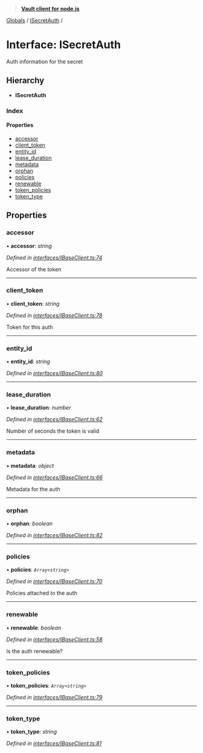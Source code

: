 > **[Vault client for node.js](../README.md)**

[Globals](../globals.md) / [ISecretAuth](isecretauth.md) /

# Interface: ISecretAuth

Auth information for the secret

## Hierarchy

* **ISecretAuth**

### Index

#### Properties

* [accessor](isecretauth.md#accessor)
* [client_token](isecretauth.md#client_token)
* [entity_id](isecretauth.md#entity_id)
* [lease_duration](isecretauth.md#lease_duration)
* [metadata](isecretauth.md#metadata)
* [orphan](isecretauth.md#orphan)
* [policies](isecretauth.md#policies)
* [renewable](isecretauth.md#renewable)
* [token_policies](isecretauth.md#token_policies)
* [token_type](isecretauth.md#token_type)

## Properties

###  accessor

• **accessor**: *string*

*Defined in [interfaces/IBaseClient.ts:74](https://github.com/theogravity/vault-tacular/blob/2b2acb5/src/interfaces/IBaseClient.ts#L74)*

Accessor of the token

___

###  client_token

• **client_token**: *string*

*Defined in [interfaces/IBaseClient.ts:78](https://github.com/theogravity/vault-tacular/blob/2b2acb5/src/interfaces/IBaseClient.ts#L78)*

Token for this auth

___

###  entity_id

• **entity_id**: *string*

*Defined in [interfaces/IBaseClient.ts:80](https://github.com/theogravity/vault-tacular/blob/2b2acb5/src/interfaces/IBaseClient.ts#L80)*

___

###  lease_duration

• **lease_duration**: *number*

*Defined in [interfaces/IBaseClient.ts:62](https://github.com/theogravity/vault-tacular/blob/2b2acb5/src/interfaces/IBaseClient.ts#L62)*

Number of seconds the token is valid

___

###  metadata

• **metadata**: *object*

*Defined in [interfaces/IBaseClient.ts:66](https://github.com/theogravity/vault-tacular/blob/2b2acb5/src/interfaces/IBaseClient.ts#L66)*

Metadata for the auth

___

###  orphan

• **orphan**: *boolean*

*Defined in [interfaces/IBaseClient.ts:82](https://github.com/theogravity/vault-tacular/blob/2b2acb5/src/interfaces/IBaseClient.ts#L82)*

___

###  policies

• **policies**: *`Array<string>`*

*Defined in [interfaces/IBaseClient.ts:70](https://github.com/theogravity/vault-tacular/blob/2b2acb5/src/interfaces/IBaseClient.ts#L70)*

Policies attached to the auth

___

###  renewable

• **renewable**: *boolean*

*Defined in [interfaces/IBaseClient.ts:58](https://github.com/theogravity/vault-tacular/blob/2b2acb5/src/interfaces/IBaseClient.ts#L58)*

Is the auth renewable?

___

###  token_policies

• **token_policies**: *`Array<string>`*

*Defined in [interfaces/IBaseClient.ts:79](https://github.com/theogravity/vault-tacular/blob/2b2acb5/src/interfaces/IBaseClient.ts#L79)*

___

###  token_type

• **token_type**: *string*

*Defined in [interfaces/IBaseClient.ts:81](https://github.com/theogravity/vault-tacular/blob/2b2acb5/src/interfaces/IBaseClient.ts#L81)*
